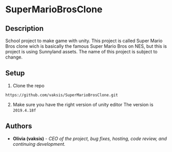 # SuperMarioBrosClone

## Description

School project to make game with unity. 
This project is called Super Mario Bros clone wich is basically the famous Super Mario Bros on NES, but this is project is using Sunnyland assets. 
The name of this project is subject to change.


## Setup

1. Clone the repo

  `https://github.com/vaksis/SuperMarioBrosClone.git`
  
2. Make sure you have the right version of unity editor
  The version is `2019.4.18f`
  
  
## Authors

* **Olivia (vaksis)** - *CEO of the project, bug fixes, hosting, code review, and continuing development.* 

